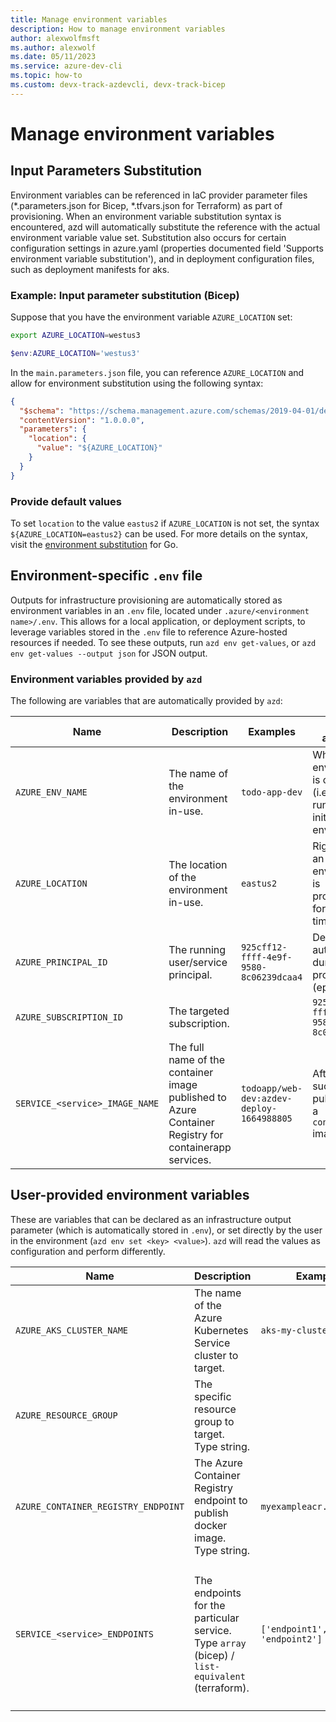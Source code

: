 ```yaml
---
title: Manage environment variables
description: How to manage environment variables
author: alexwolfmsft
ms.author: alexwolf
ms.date: 05/11/2023
ms.service: azure-dev-cli
ms.topic: how-to
ms.custom: devx-track-azdevcli, devx-track-bicep
---
```


# Manage environment variables

## Input Parameters Substitution

Environment variables can be referenced in IaC provider parameter files (*.parameters.json for Bicep, *.tfvars.json for Terraform) as part of provisioning. When an environment variable substitution syntax is encountered, azd will automatically substitute the reference with the actual environment variable value set. Substitution also occurs for certain configuration settings in azure.yaml (properties documented field 'Supports environment variable substitution'), and in deployment configuration files, such as deployment manifests for aks.

### Example: Input parameter substitution (Bicep)

Suppose that you have the environment variable `AZURE_LOCATION` set:

```bash
export AZURE_LOCATION=westus3
```

```powershell
$env:AZURE_LOCATION='westus3'
```

In the `main.parameters.json` file, you can reference `AZURE_LOCATION` and allow for environment substitution using the following syntax:

```json
{
  "$schema": "https://schema.management.azure.com/schemas/2019-04-01/deploymentParameters.json#",
  "contentVersion": "1.0.0.0",
  "parameters": {
    "location": {
      "value": "${AZURE_LOCATION}"
    }
  }
}
```

### Provide default values

To set `location` to the value `eastus2` if `AZURE_LOCATION` is not set, the syntax `${AZURE_LOCATION=eastus2}` can be used. For more details on the syntax, visit the [environment substitution](https://github.com/a8m/envsubst#docs) for Go.

## Environment-specific `.env` file

Outputs for infrastructure provisioning are automatically stored as environment variables in an `.env` file, located under `.azure/<environment name>/.env`. This allows for a local application, or deployment scripts, to leverage variables stored in the `.env` file to reference Azure-hosted resources if needed. To see these outputs, run `azd env get-values`, or `azd env get-values --output json` for JSON output.

### Environment variables provided by `azd`

The following are variables that are automatically provided by `azd`:

|Name  |Description  |Examples  |When available  |
|---------|---------|---------|---------|
|`AZURE_ENV_NAME`     | The name of the environment in-use.       | `todo-app-dev`        | When an environment is created (i.e. after running azd init or azd env new).        |
|`AZURE_LOCATION`     | The location of the environment in-use.        |  `eastus2`        |  Right before an environment is provisioned for the first time.       |
|`AZURE_PRINCIPAL_ID`     | The running user/service principal.       | `925cff12-ffff-4e9f-9580-8c06239dcaa4`        | Determined automatically during provisioning (ephemeral).        |
|`AZURE_SUBSCRIPTION_ID`    | The targeted subscription.       |         |  `925cff12-ffff-4e9f-9580-8c06239dcaa4`       | Right before an environment is provisioned for the first time.
|`SERVICE_<service>_IMAGE_NAME`     | The full name of the container image published to Azure Container Registry for containerapp services.        | `todoapp/web-dev:azdev-deploy-1664988805`        | After a successful publishing of a `containerapp` image        |

## User-provided environment variables

These are variables that can be declared as an infrastructure output parameter (which is automatically stored in `.env`), or set directly by the user in the environment (`azd env set <key> <value>`). `azd` will read the values as configuration and perform differently.

|Name  |Description  |Examples  |Effects  |
|---------|---------|---------|---------|
|`AZURE_AKS_CLUSTER_NAME`     | The name of the Azure Kubernetes Service cluster to target.     |   `aks-my-cluster`      |  Required property for deployment of an aks service.       |
|`AZURE_RESOURCE_GROUP`    | The specific resource group to target. Type string.        |         |  `rg-todo-dev`       | `azd` will not perform resource group discovery, and instead references this resource group. Note that azd does not control the authored IaC configuration files, thus changes to IaC files may be needed. |
|`AZURE_CONTAINER_REGISTRY_ENDPOINT`     | The Azure Container Registry endpoint to publish docker image. Type string.        |  `myexampleacr.azurecr.io`      |  Required property for deployment of a `containerapp` or `aks` service.        |
|`SERVICE_<service>_ENDPOINTS`    | The endpoints for the particular service. Type `array` (bicep) / `list-equivalent` (terraform).      | `['endpoint1', 'endpoint2']`      | Sets the public endpoints for the particular service will be used by azd for display. By default, azd discovers the automatically assigned hostnames for a given host. i.e. `*.azurewebsites.net` for `appservice`.        |
